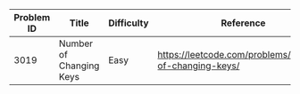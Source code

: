 
| Problem ID | Title | Difficulty | Reference
| --- | --- | --- | ---
| 3019 | Number of Changing Keys | Easy | https://leetcode.com/problems/number-of-changing-keys/
